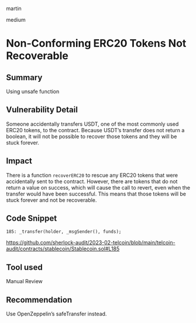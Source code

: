 martin

medium

# Non-Conforming ERC20 Tokens Not Recoverable

## Summary

Using unsafe function

## Vulnerability Detail

Someone accidentally transfers USDT, one of the most commonly used ERC20 tokens, to the contract. Because USDT’s transfer does not return a boolean, it will not be possible to recover those tokens and they will be stuck forever.

## Impact

There is a function `recoverERC20` to rescue any ERC20 tokens that were accidentally sent to the contract. However, there are tokens that do not return a value on success, which will cause the call to revert, even when the transfer would have been successful. This means that those tokens will be stuck forever and not be recoverable.

## Code Snippet

```solidity
185: _transfer(holder, _msgSender(), funds);
```

https://github.com/sherlock-audit/2023-02-telcoin/blob/main/telcoin-audit/contracts/stablecoin/Stablecoin.sol#L185

## Tool used

Manual Review

## Recommendation

Use OpenZeppelin’s safeTransfer instead.
